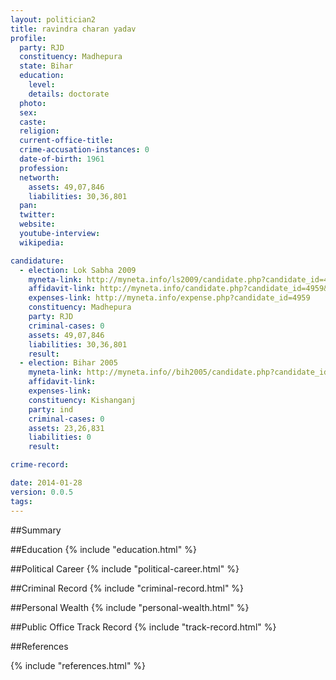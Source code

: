 ```yaml
---
layout: politician2
title: ravindra charan yadav
profile: 
  party: RJD
  constituency: Madhepura
  state: Bihar
  education: 
    level: 
    details: doctorate
  photo: 
  sex: 
  caste: 
  religion: 
  current-office-title: 
  crime-accusation-instances: 0
  date-of-birth: 1961
  profession: 
  networth: 
    assets: 49,07,846
    liabilities: 30,36,801
  pan: 
  twitter: 
  website: 
  youtube-interview: 
  wikipedia: 

candidature: 
  - election: Lok Sabha 2009
    myneta-link: http://myneta.info/ls2009/candidate.php?candidate_id=4959
    affidavit-link: http://myneta.info/candidate.php?candidate_id=4959&scan=original
    expenses-link: http://myneta.info/expense.php?candidate_id=4959
    constituency: Madhepura 
    party: RJD
    criminal-cases: 0
    assets: 49,07,846
    liabilities: 30,36,801
    result:  
  - election: Bihar 2005
    myneta-link: http://myneta.info//bih2005/candidate.php?candidate_id=222
    affidavit-link: 
    expenses-link: 
    constituency: Kishanganj 
    party: ind
    criminal-cases: 0
    assets: 23,26,831
    liabilities: 0
    result:  

crime-record: 

date: 2014-01-28
version: 0.0.5
tags: 
---
```

##Summary


##Education
{% include "education.html" %}


##Political Career
{% include "political-career.html" %}


##Criminal Record
{% include "criminal-record.html" %}


##Personal Wealth
{% include "personal-wealth.html" %}


##Public Office Track Record
{% include "track-record.html" %}


##References


{% include "references.html" %}